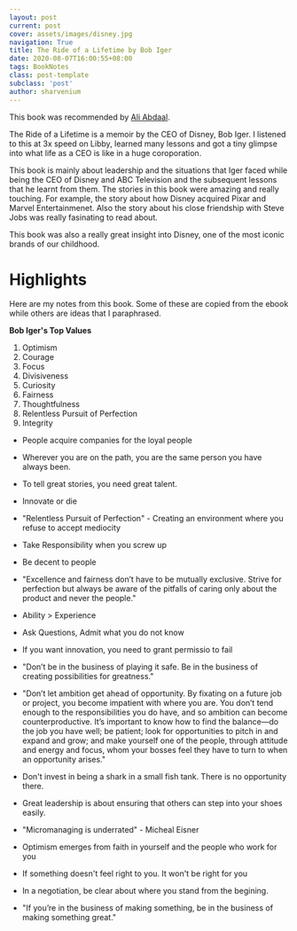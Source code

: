 ```yaml
---
layout: post
current: post
cover: assets/images/disney.jpg
navigation: True
title: The Ride of a Lifetime by Bob Iger
date: 2020-08-07T16:00:55+08:00
tags: BookNotes
class: post-template
subclass: 'post'
author: sharvenium
---
```

 
This book was recommended by [Ali Abdaal](https://aliabdaal.com/). 

The Ride of a Lifetime is a memoir by the CEO of Disney, Bob Iger. I listened to this at 3x speed on Libby, learned many lessons and got a tiny glimpse into what life as a CEO is like in a huge coroporation. 

This book is mainly about leadership and the situations that Iger faced while being the CEO of Disney and ABC Television and the subsequent lessons that he learnt from them. The stories in this book were amazing and really touching. For example, the story about how Disney acquired Pixar and Marvel Entertainmenet. Also the story about his close friendship with Steve Jobs was really fasinating to read about. 

This book was also a really great insight into Disney, one of the most iconic brands of our childhood.

# Highlights

Here are my notes from this book. Some of these are copied from the ebook while others are ideas that I paraphrased. 

**Bob Iger's Top Values**

1. Optimism 
2. Courage 
3. Focus
4. Divisiveness 
5. Curiosity
6. Fairness 
7. Thoughtfulness 
8. Relentless Pursuit of Perfection
9. Integrity

- People acquire companies for the loyal people 

- Wherever  you are on the path, you are the same person you have always been.

- To tell great stories, you need great talent.  

- Innovate or die

- "Relentless Pursuit of Perfection" - Creating an environment where you refuse to accept mediocity

- Take Responsibility when you screw up

- Be decent to people

- "Excellence and fairness don’t have to be mutually exclusive. Strive for perfection but always be aware of the pitfalls of caring only about the product and never the people."

- Ability > Experience

- Ask Questions, Admit what you do not know

- If you want innovation, you need to grant permissio to fail

- "Don’t be in the business of playing it safe. Be in the business of creating possibilities for greatness."

- "Don’t let ambition get ahead of opportunity. By fixating on a future job or project, you become impatient with where you are. You don’t tend enough to the responsibilities you do have, and so ambition can become counterproductive. It’s important to know how to find the balance—do the job you have well; be patient; look for opportunities to pitch in and expand and grow; and make yourself one of the people, through attitude and energy and focus, whom your bosses feel they have to turn to when an opportunity arises."

- Don't invest in being a shark in a small fish tank. There is no opportunity there.

- Great leadership is about ensuring that others can step into your shoes easily.

- "Micromanaging is underrated" - Micheal Eisner

- Optimism emerges from faith in yourself and the people who work for you

- If something doesn't feel right to you. It won't be right for you

- In a negotiation, be clear about where you stand from the begining.

- "If you’re in the business of making something, be in the business of making something great."


